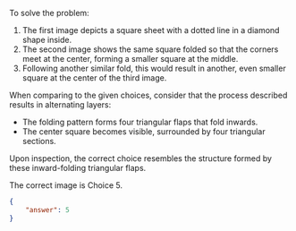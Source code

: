 To solve the problem:

1. The first image depicts a square sheet with a dotted line in a diamond shape inside.
2. The second image shows the same square folded so that the corners meet at the center, forming a smaller square at the middle.
3. Following another similar fold, this would result in another, even smaller square at the center of the third image.

When comparing to the given choices, consider that the process described results in alternating layers:

- The folding pattern forms four triangular flaps that fold inwards.
- The center square becomes visible, surrounded by four triangular sections.

Upon inspection, the correct choice resembles the structure formed by these inward-folding triangular flaps.

The correct image is Choice 5.

```json
{
    "answer": 5
}
```